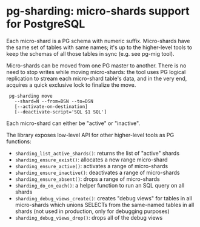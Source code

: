 # pg-sharding: micro-shards support for PostgreSQL

Each micro-shard is a PG schema with numeric suffix. Micro-shards have the same
set of tables with same names; it's up to the higher-level tools to keep the
schemas of all those tables in sync (e.g. see pg-mig tool).

Micro-shards can be moved from one PG master to another. There is no need to
stop writes while moving micro-shards: the tool uses PG logical replication to
stream each micro-shard table's data, and in the very end, acquires a quick
exclusive lock to finalize the move.

     pg-sharding move
       --shard=N --from=DSN --to=DSN
       [--activate-on-destination]
       [--deactivate-script='SQL $1 SQL']

Each micro-shard can either be "active" or "inactive".

The library exposes low-level API for other higher-level tools as PG functions:

- `sharding_list_active_shards()`: returns the list of "active" shards
- `sharding_ensure_exist()`: allocates a new range micro-shard
- `sharding_ensure_active()`: activates a range of micro-shards
- `sharding_ensure_inactive()`: deactivates a range of micro-shards
- `sharding_ensure_absent()`: drops a range of micro-shards
- `sharding_do_on_each()`: a helper function to run an SQL query on all shards
- `sharding_debug_views_create()`: creates "debug views" for tables in all
  micro-shards which unions SELECTs from the same-named tables in all shards
  (not used in production, only for debugging purposes)
- `sharding_debug_views_drop()`: drops all of the debug views

